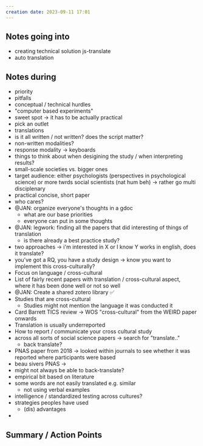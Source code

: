```yaml
---
creation date: 2023-09-11 17:01
---
```


## Notes going into

- creating technical solution js-translate
- auto translation
## Notes during

- priority
- pitfalls
- conceptual / technical hurdles
- "computer based experiments"
- sweet spot -> it has to be actually practical
- pick an outlet
- translations
- is it all written / not written? does the script matter?
- non-written modalities?
- response modality -> keyboards
- things to think about when desigining the study / when interpreting results?
- small-scale societies vs. bigger ones
- target audience: either psychologists (perspectives in psychological science) or more twrds social scientists (nat hum beh) -> rather go multi disciplenary
- practical concise, short paper
- who cares?
- @JAN: organize everyone's thoughts in a gdoc
	- what are our base priorities
	- everyone can put in some thoughts
- @JAN: legwork: finding all the papers that did interesting of things of translation
	- is there already a best practice study?
- two approaches -> i'm interested in X or I know Y works in english, does it translate?
- you've got a RQ, you have a study design -> know you want to implement this cross-culturally?
- Focus on language / cross-cultural
- List of fairly recent papers with translation / cross-cultural aspect, where it has been done well or not so well
- @JAN: Create a shared zotero library ✅
- Studies that are cross-cultural
	- Studies might not mention the language it was conducted it
- Card Barrett TICS review -> WOS "cross-cultural" from the WEIRD paper onwards
- Translation is usually underreported
- How to report / communicate your cross cultural study
- across all sorts of social science papers -> search for "translate.."
	- back translate?
- PNAS paper from 2018 -> looked within journals to see whether it was reported where participants were based
- beau sivers PNAS -> 
- might not always be able to back-translate?
- empirical bit based on literature
- some words are not easily translated e.g. similar
	- not using verbal examples
- intelligence / standardized testing across cultures?
- strategies peoples have used
	- (dis) advantages
- 

## Summary / Action Points
